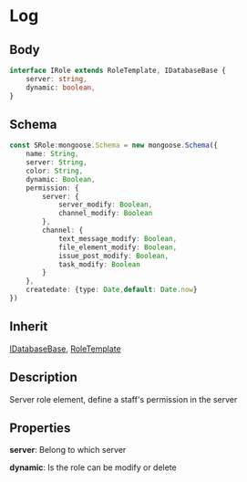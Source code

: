 # Log

## Body
```typescript
interface IRole extends RoleTemplate, IDatabaseBase {
    server: string,
    dynamic: boolean,
}
```

## Schema
```typescript
const SRole:mongoose.Schema = new mongoose.Schema({
    name: String,
    server: String,
    color: String,
    dynamic: Boolean,
    permission: {
        server: {
            server_modify: Boolean,
            channel_modify: Boolean
        },
        channel: {
            text_message_modify: Boolean,
            file_element_modify: Boolean,
            issue_post_modify: Boolean,
            task_modify: Boolean
        }
    },
    createdate: {type: Date,default: Date.now}
})
```

## Inherit

[IDatabaseBase](./../../base/IDatabaseBase.md),
[RoleTemplate](./RoleTemplate.md)

## Description

Server role element, define a staff's permission in the server

## Properties

**server**: Belong to which server

**dynamic**: Is the role can be modify or delete